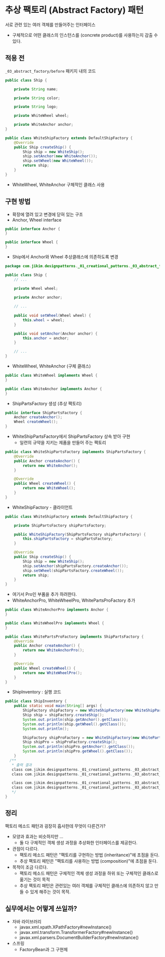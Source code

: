 # 추상 팩토리 (Abstract Factory) 패턴
서로 관련 있는 여러 객체를 만들어주는 인터페이스
- 구체적으로 어떤 클래스의 인스턴스를 (concrete product)를 사용하는지 감출 수 있다.

## 적용 전
`_03_abstract_factory/before` 패키지 내의 코드
```java
public class Ship {

	private String name;

	private String color;

	private String logo;

	private WhiteWheel wheel;

	private WhiteAnchor anchor;
}
```
```java
public class WhiteShipFactory extends DefaultShipFactory {
	@Override
	public Ship createShip() {
		Ship ship = new WhiteShip();
		ship.setAnchor(new WhiteAnchor());
		ship.setWheel(new WhiteWheel());
		return ship;
	}
}
```
- WhiteWheel, WhiteAnchor 구체적인 클래스 사용

## 구현 방법
- 확장에 열려 있고 변경에 닫혀 있는 구조
- Anchor, Wheel interface
```java
public interface Anchor {
}
```
```java
public interface Wheel {
}
```
- Ship에서 Anchor와 Wheel 추상클래스에 의존하도록 변경
```java
package com.jikim.designpatterns._01_creational_patterns._03_abstract_factory.after;

public class Ship {
	// ...

	private Wheel wheel;

	private Anchor anchor;
	
	// ...
  
	public void setWheel(Wheel wheel) {
		this.wheel = wheel;
	}

	public void setAnchor(Anchor anchor) {
		this.anchor = anchor;
	}

	// ...
}

``` 
- WhiteWheel, WhiteAnchor (구체 클래스)
```java
public class WhiteWheel implements Wheel {
}
```
```java
public class WhiteAnchor implements Anchor {
}
```
- ShipPartsFactory 생성 (추상 팩토리)
```java
public interface ShipPartsFactory {
	Anchor createAnchor();
	Wheel createWheel();
}
```
- WhiteShipPartsFactory에서 ShipPartsFactory 상속 받아 구현
  - 일련의 규약을 지키는 제품을 만들어 주는 팩토리
```java
public class WhiteShipPartsFactory implements ShipPartsFactory {
	@Override
	public Anchor createAnchor() {
		return new WhiteAnchor();
	}

	@Override
	public Wheel createWheel() {
		return new WhiteWheel();
	}
}
```
- WhiteShipFactory - 클라이언트
```java
public class WhiteShipFactory extends DefaultShipFactory {

	private ShipPartsFactory shipPartsFactory;

	public WhiteShipFactory(ShipPartsFactory shipPartsFactory) {
		this.shipPartsFactory = shipPartsFactory;
	}

	@Override
	public Ship createShip() {
		Ship ship = new WhiteShip();
		ship.setAnchor(shipPartsFactory.createAnchor());
		ship.setWheel(shipPartsFactory.createWheel());
		return ship;
	}
}
```
- 여기서 Pro인 부품을 추가 하려한다.
- WhiteAnchorPro, WhiteWheelPro, WhitePartsProFactory 추가
```java
public class WhiteAnchorPro implements Anchor {
}
```
```java
public class WhiteWheelPro implements Wheel {
}
```
```java
public class WhitePartsProFactory implements ShipPartsFactory {
	@Override
	public Anchor createAnchor() {
		return new WhiteAnchorPro();
	}

	@Override
	public Wheel createWheel() {
		return new WhiteWheelPro();
	}
}
```
- ShipInventory : 실행 코드
```java
public class ShipInventory {
	public static void main(String[] args) {
		ShipFactory shipFactory = new WhiteShipFactory(new WhiteShipPartsFactory());
		Ship ship = shipFactory.createShip();
		System.out.println(ship.getAnchor().getClass());
		System.out.println(ship.getWheel().getClass());
		System.out.println();

		ShipFactory shipProFactory = new WhiteShipFactory(new WhitePartsProFactory());
		Ship shipPro = shipProFactory.createShip();
		System.out.println(shipPro.getAnchor().getClass());
		System.out.println(shipPro.getWheel().getClass());
	}
  /**
   * 출력 결과
   class com.jikim.designpatterns._01_creational_patterns._03_abstract_factory.after_v1.WhiteAnchor
   class com.jikim.designpatterns._01_creational_patterns._03_abstract_factory.after_v1.WhiteWheel

   class com.jikim.designpatterns._01_creational_patterns._03_abstract_factory.after_v1.WhiteAnchorPro
   class com.jikim.designpatterns._01_creational_patterns._03_abstract_factory.after_v1.WhiteWheelPro
   */
}
```

## 정리
팩토리 메소드 패턴과 굉장히 흡사한데 무엇이 다른건가?
- 모양과 효과는 비슷하지만 ...
  - 둘 다 구체적인 객체 생성 과정을 추상화한 인터페이스를 제공한다.
- 관점이 다르다.
  - 팩토리 메소드 패턴은 "팩토리를 구현하는 방법 (inheritance)"에 초점을 둔다.
  - 추상 팩토리 페턴은 "팩토리를 사용하는 방법 (composition)"에 초점을 둔다.
- 목적이 조금 다르다.
  - 팩토리 메소드 패턴은 구체적인 객체 생성 과정을 하위 또는 구체적인 클래스로 옮기는 것이 목적
  - 추상 팩토리 패턴은 관련있는 여러 객체를 구체적인 클래스에 의존하지 않고 만들 수 있게 해주는 것이 목적.

## 실무에서는 어떻게 쓰일까?
- 자바 라이브러리
  - javax.xml.xpath.XPathFactory#newInstance()
  - javax.xml.transform.TransformerFactory#newInstance()
  - javax.xml.parsers.DocumentBuilderFactory#newInstance()
- 스프링
  - FactoryBean과 그 구현체
